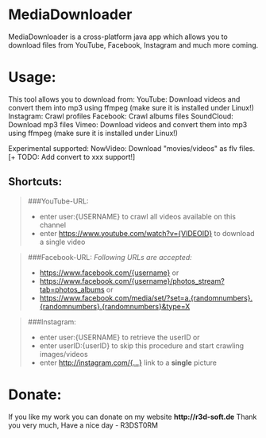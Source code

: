 # MediaDownloader

MediaDownloader is a cross-platform java app which allows you to download files from YouTube, Facebook, Instagram and much more coming.

# Usage:

This tool allows you to download from:
YouTube: Download videos and convert them into mp3 using ffmpeg (make sure it is installed under Linux!)
Instagram: Crawl profiles
Facebook: Crawl albums files
SoundCloud: Download mp3 files
Vimeo: Download videos and convert them into mp3 using ffmpeg (make sure it is installed under Linux!)

Experimental supported:
NowVideo: Download "movies/videos" as flv files.
[+ TODO: Add convert to xxx support!]

## Shortcuts:
> ###YouTube-URL:
> * enter user:{USERNAME} to crawl all videos available on this channel
> * enter https://www.youtube.com/watch?v={VIDEOID} to download a single video

> ###Facebook-URL:
> *Following URLs are accepted:*
> * https://www.facebook.com/{username} or
> * https://www.facebook.com/{username}/photos_stream?tab=photos_albums or
> * https://www.facebook.com/media/set/?set=a.{randomnumbers}.{randomnumbers}.{randomnumbers}&type=X

> ###Instagram:
> * enter user:{USERNAME} to retrieve the userID or
> * enter userID:{userID} to skip this procedure and start crawling images/videos
> * enter http://instagram.com/{...} link to a __single__ picture

# Donate:
If you like my work you can donate on my website __http://r3d-soft.de__
Thank you very much,
Have a nice day - R3DST0RM
